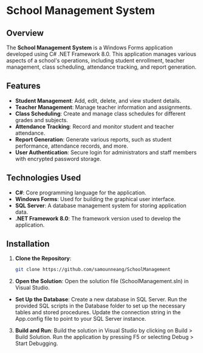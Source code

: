 # School Management System

## Overview

The **School Management System** is a Windows Forms application developed using C# .NET Framework 8.0. This application manages various aspects of a school's operations, including student enrollment, teacher management, class scheduling, attendance tracking, and report generation.

## Features

- **Student Management**: Add, edit, delete, and view student details.
- **Teacher Management**: Manage teacher information and assignments.
- **Class Scheduling**: Create and manage class schedules for different grades and subjects.
- **Attendance Tracking**: Record and monitor student and teacher attendance.
- **Report Generation**: Generate various reports, such as student performance, attendance records, and more.
- **User Authentication**: Secure login for administrators and staff members with encrypted password storage.

## Technologies Used

- **C#**: Core programming language for the application.
- **Windows Forms**: Used for building the graphical user interface.
- **SQL Server**: A database management system for storing application data.
- **.NET Framework 8.0**: The framework version used to develop the application.

## Installation

1. **Clone the Repository**:
   ```bash
   git clone https://github.com/samounneang/SchoolManagement
2. **Open the Solution**:
   Open the solution file (SchoolManagement.sln) in Visual Studio.
- **Set Up the Database**:
   Create a new database in SQL Server.
   Run the provided SQL scripts in the Database folder to set up the necessary tables and stored procedures.
   Update the connection string in the App.config file to point to your SQL Server instance.
3. **Build and Run**:
   Build the solution in Visual Studio by clicking on Build > Build Solution.
   Run the application by pressing F5 or selecting Debug > Start Debugging.

